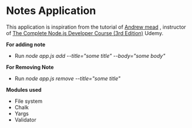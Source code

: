 # Notes Application
This application is inspiration from the tutorial of [Andrew mead](https://github.com/andrewjmead) , instructor of [The Complete Node.js Developer Course (3rd Edition)](https://www.udemy.com/course/the-complete-nodejs-developer-course-2/) Udemy. 

**For adding note**    
 
* Run _node app.js add --title="some title" --body="some body"_ 

**For Removing Note**     
      
* Run _node app.js remove --title="some title"_
  
**Modules used** 
* File system
* Chalk
* Yargs
* Validator